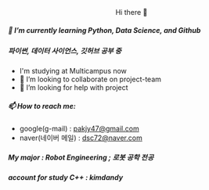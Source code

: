 <div align='center'>
    Hi there 👋
</div>

<!-- 
**JustinP2023/JustinP2023** is a ✨ _special_ ✨ repository because its `README.md` (this file) appears on your GitHub profile.

Here are some ideas to get you started: -->


<!-- - 🔭 I’m currently working on ...  -->
##### 🌱 I’m currently learning Python, Data Science, and Github
#####        파이썬, 데이터 사이언스, 깃허브 공부 중
- I'm studying at Multicampus now
- 👯 I’m looking to collaborate on project-team
- 🤔 I’m looking for help with project
<!-- - 💬 Ask me about ... -->
##### 📫 How to reach me:
 - google(g-mail) : pakjy47@gmail.com
 - naver(네이버 메일) : dsc72@naver.com
<!-- - 😄 Pronouns: ... 
- ⚡ Fun fact: ... -->
##### My major : Robot Engineering  ; 로봇 공학 전공

##### account for study C++ : kimdandy
